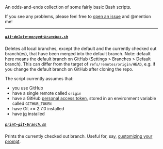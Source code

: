 An odds-and-ends collection of some fairly basic Bash scripts.

If you see any problems, please feel free to [open an issue](https://github.com/patrickmckenna/bash-utilities/issues/new) and @mention me!

---

##### [`git-delete-merged-branches.sh`](/git-delete-merged-branches.sh)
Deletes all local branches, except the default and the currently checked out branch(es), that have been merged into the default branch. Note: default here means the default branch on GitHub (Settings > Branches > Default branch). This can differ from the target of `refs/remotes/origin/HEAD`, e.g. if you change the default branch on GitHub after cloning the repo.

The script currently assumes that:
- you use GitHub
- have a single remote called `origin`
- have a GitHub [personal access token](https://help.github.com/articles/creating-an-access-token-for-command-line-use/), stored in an environment variable called `GITHUB_TOKEN`
- have Git >= 2.7.0 installed
- have [jq](https://stedolan.github.io/jq/) installed


##### [`print-git-branch.sh`](/print-git-branch.sh)
Prints the currently checked out branch. Useful for, say, [customizing your prompt](https://github.com/patrickmckenna/dotfiles/blob/master/bashrc).
